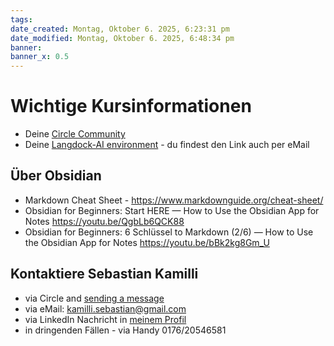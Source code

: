 ```yaml
---
tags:
date_created: Montag, Oktober 6. 2025, 6:23:31 pm
date_modified: Montag, Oktober 6. 2025, 6:48:34 pm
banner:
banner_x: 0.5
---
```

# Wichtige Kursinformationen

- Deine [Circle Community](https://learning-ecosystem.quintsmart.com/c/community-2d8319/)
- Deine [Langdock-AI environment](https://app.langdock.com/chat) - du findest den Link auch per eMail

## Über Obsidian
- Markdown Cheat Sheet - https://www.markdownguide.org/cheat-sheet/
- Obsidian for Beginners: Start HERE — How to Use the Obsidian App for Notes https://youtu.be/QgbLb6QCK88
- Obsidian for Beginners: 6 Schlüssel to Markdown (2/6) — How to Use the Obsidian App for Notes https://youtu.be/bBk2kg8Gm_U

## Kontaktiere Sebastian Kamilli
- via Circle and [sending a message](https://learning-ecosystem.quintsmart.com/messages/new)
- via  eMail: kamilli.sebastian@gmail.com
- via LinkedIn Nachricht in [meinem Profil](https://www.linkedin.com/in/sebastiankamilli/)
- in dringenden Fällen - via Handy 0176/20546581

